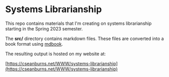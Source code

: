 # Systems Librarianship

This repo contains materials that I'm creating on systems
librarianship starting in the Spring 2023 semester.

The **src/** directory contains markdown files.
These files are converted into a book format
using [mdbook][mdBook].

The resulting output is hosted on my website at:

[https://cseanburns.net/WWW/systems-librarianship](https://cseanburns.net/WWW/systems-librarianship)

[mdBook]:https://cseanburns.net/WWW/ERM-book/
